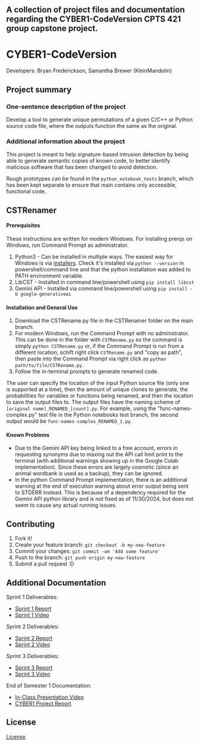 ## A collection of project files and documentation regarding the CYBER1-CodeVersion CPTS 421 group capstone project. ## 

# CYBER1-CodeVersion

Developers: Bryan Frederickson, Samantha Brewer (KleinMandolin)

## Project summary

### One-sentence description of the project

Develop a tool to generate unique permutations of a given C/C++ or Python source code file, where the outputs function the same as the original.

### Additional information about the project

This project is meant to help signature-based intrusion detection by being able to generate semantic copies of known code, to better identify malicious software that has been changed to avoid detection.

Rough prototypes can be found in the `python_notebook_tests` branch, which has been kept separate to ensure that main contains only accessible, functional code.

## CSTRenamer
#### Prerequisites
These instructions are written for modern Windows. For installing prerqs on Windows, run Command Prompt as administrator.
1. Python3 - Can be installed in multiple ways. The easiest way for Windows is via [installers](https://www.python.org/downloads/windows/). Check it's installed via `python --version` in powershell/command line and that the python installation was added to PATH environment variable.
2. LibCST - Installed in command line/powershell using `pip install libcst`
3. Gemini API - Installed via command line/powershell using `pip install -U google-generativeai`

#### Installation and General Use
1. Download the CSTRename.py file in the CSTRenamer folder on the main branch.
2. For modern Windows, run the Command Prompt with no administrator. This can be done in the folder with `CSTRename.py` so the command is simply `python CSTRename.py` or, if the Command Prompt is run from a different location, schift right click `CSTRename.py` and "copy as path", then paste into the Command Prompt via right click as `python path/to/file/CSTRename.py`.
3. Follow the in-terminal prompts to generate renamed code.

The user can specify the location of the input Python source file (only one is supported at a time), then the amount of unique clones to generate, the probabilities for variables or functions being renamed, and then the location to save the output files to. The output files have the naming scheme of `[original name]_RENAMED_[count].py`. For example, using the "func-names-complex.py" test file in the Python notebooks test branch, the second output would be `func-names-complex_RENAMED_1.py`.

#### Known Problems
- Due to the Gemini API key being linked to a free account, errors in requesting synonyms due to maxing out the API call limit print to the terminal (with additional warnings showing up in the Google Colab implementation). Since these errors are largely cosmetic (since an animal wordbank is used as a backup), they can be ignored.
- In the python Command Prompt implementation, there is an additional warning at the end of execution warning about error output being sent to STDERR instead. This is because of a dependency required for the Gemini API python library and is not fixed as of 11/30/2024, but does not seem to cause any actual running issues.



## Contributing

1. Fork it!
2. Create your feature branch: `git checkout -b my-new-feature`
3. Commit your changes: `git commit -am 'Add some feature'`
4. Push to the branch: `git push origin my-new-feature`
5. Submit a pull request :D

## Additional Documentation

Sprint 1 Deliverables:
  * [Sprint 1 Report](https://github.com/BryanFrederickson/CYBER1-CodeVersion/blob/a25a48244798548cd4a268eccc165d2b1de35dab/Sprints/Sprint%201/Sprint%201%20Report.md)
  * [Sprint 1 Video](https://youtu.be/1v400lVrzvU)

Sprint 2 Deliverables:
  * [Sprint 2 Report](https://github.com/BryanFrederickson/CYBER1-CodeVersion/blob/6e0719cde0e0347c24d3416c51d3eb0ba2188fb2/Sprints/Sprint%202/Sprint%202%20Report.md)
  * [Sprint 2 Video](https://youtu.be/h4OGVBQQoWc)

Sprint 3 Deliverables:
  * [Sprint 3 Report](https://github.com/BryanFrederickson/CYBER1-CodeVersion/blob/main/Sprints/Sprint%203/Sprint%203%20Report.md)
  * [Sprint 3 Video](https://www.youtube.com/watch?v=I8yIiHRUb8E)

End of Semester 1 Documentation:
  * [In-Class Presentation Video](https://www.youtube.com/watch?v=1ktzkDxGp1U)
  * [CYBER1 Project Report](https://github.com/BryanFrederickson/CYBER1-CodeVersion/blob/main/Resources/CYBER1%20Project%20Report%20End%20of%20Semester%201.pdf)

## License

[License](./LICENSE)
